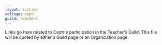```yaml
---
layout: listing
college: ceptr
guild: teachers
---
```

Links go here related to Ceptr's participation in the Teacher's Guild. This file will be quoted by either a Guild page or an Organization page.
